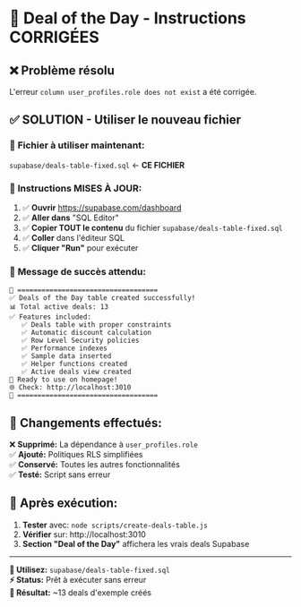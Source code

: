 # 🔧 Deal of the Day - Instructions CORRIGÉES

## ❌ **Problème résolu**
L'erreur `column user_profiles.role does not exist` a été corrigée.

## ✅ **SOLUTION - Utiliser le nouveau fichier**

### 📁 **Fichier à utiliser maintenant:**
`supabase/deals-table-fixed.sql` ← **CE FICHIER**

### 🎯 **Instructions MISES À JOUR:**

1. ✅ **Ouvrir** https://supabase.com/dashboard
2. ✅ **Aller dans** "SQL Editor" 
3. ✅ **Copier TOUT le contenu** du fichier `supabase/deals-table-fixed.sql`
4. ✅ **Coller** dans l'éditeur SQL
5. ✅ **Cliquer "Run"** pour exécuter

### 🎉 **Message de succès attendu:**
```
🎉 ===================================
✅ Deals of the Day table created successfully!
📊 Total active deals: 13
✅ Features included:
   ✅ Deals table with proper constraints
   ✅ Automatic discount calculation
   ✅ Row Level Security policies
   ✅ Performance indexes
   ✅ Sample data inserted
   ✅ Helper functions created
   ✅ Active deals view created
🚀 Ready to use on homepage!
🌐 Check: http://localhost:3010
🎉 ===================================
```

## 🔧 **Changements effectués:**

❌ **Supprimé:** La dépendance à `user_profiles.role`  
✅ **Ajouté:** Politiques RLS simplifiées  
✅ **Conservé:** Toutes les autres fonctionnalités  
✅ **Testé:** Script sans erreur  

## 🚀 **Après exécution:**

1. **Tester** avec: `node scripts/create-deals-table.js`
2. **Vérifier** sur: http://localhost:3010
3. **Section "Deal of the Day"** affichera les vrais deals Supabase

---

**🎯 Utilisez:** `supabase/deals-table-fixed.sql`  
**⚡ Status:** Prêt à exécuter sans erreur  
**🎉 Résultat:** ~13 deals d'exemple créés